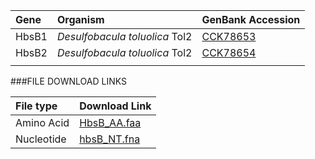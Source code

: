  Gene | Organism | GenBank Accession |
 :--- | :--- | :--- |
| HbsB1 | *Desulfobacula toluolica* Tol2 | [CCK78653](http://www.ncbi.nlm.nih.gov/protein/CCK78653) |
| HbsB2 | *Desulfobacula toluolica* Tol2 | [CCK78654](http://www.ncbi.nlm.nih.gov/protein/CCK78654) |
| []() | | |

###FILE DOWNLOAD LINKS

 File type | Download Link |
 :--- | :---------- | 
| Amino Acid | [HbsB_AA.faa](amino_acid/HbsB_AA.faa) |
| Nucleotide | [hbsB_NT.fna](nucleotide/hbsB_NT.fna) |
